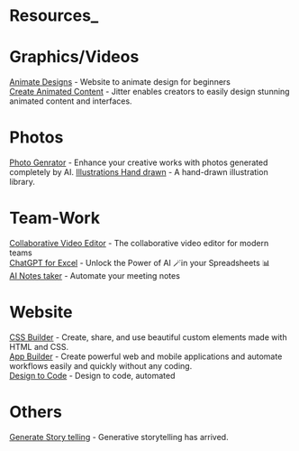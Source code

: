 # Resources_

# Graphics/Videos
[Animate Designs](https://artboard.studio/) - Website to animate design for beginners\
[Create Animated Content](https://jitter.video/) - Jitter enables creators to easily design stunning animated content and interfaces.

# Photos
[Photo Genrator](https://generated.photos/) - Enhance your creative works with photos generated completely by AI.
[Illustrations Hand drawn](https://www.openpeeps.com/) - A hand-drawn illustration library.

# Team-Work
[Collaborative Video Editor](https://www.kapwing.com/) - The collaborative video editor for modern teams\
[ChatGPT for Excel](https://www.sheetai.app/) - Unlock the Power of AI 🪄in your Spreadsheets 📊\
[AI Notes taker](https://fireflies.ai/) - Automate your meeting notes

# Website
[CSS Builder](https://uiverse.io) - Create, share, and use beautiful custom elements made with HTML and CSS.\
[App Builder](https://www.appypie.com/) - Create powerful web and mobile applications and automate workflows easily and quickly without any coding.\
[Design to Code](https://www.animaapp.com/) - Design to code, automated

# Others
[Generate Story telling](https://beta.tome.app/) - Generative storytelling has arrived.
